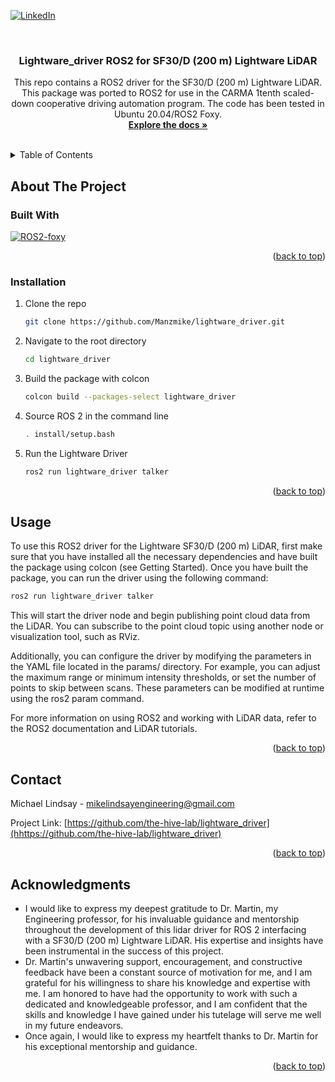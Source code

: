 <!-- Improved compatibility of back to top link: See: https://github.com/othneildrew/Best-README-Template/pull/73 -->
<a name="readme-top"></a>
<!--
*** Thanks for checking out the Best-README-Template. If you have a suggestion
*** that would make this better, please fork the repo and create a pull request
*** or simply open an issue with the tag "enhancement".
*** Don't forget to give the project a star!
*** Thanks again! Now go create something AMAZING! :D
-->



<!-- PROJECT SHIELDS -->
<!--
*** I'm using markdown "reference style" links for readability.
*** Reference links are enclosed in brackets [ ] instead of parentheses ( ).
*** See the bottom of this document for the declaration of the reference variables
*** for contributors-url, forks-url, etc. This is an optional, concise syntax you may use.
*** https://www.markdownguide.org/basic-syntax/#reference-style-links
-->

[![LinkedIn][linkedin-shield]][linkedin-url]



<!-- PROJECT LOGO -->
<br />
<div align="center">
  <a href="https://github.com/Manzmike">
  </a>

<h3 align="center">Lightware_driver ROS2 for SF30/D (200 m) Lightware LiDAR</h3>

  <p align="center">
    This repo contains a ROS2 driver for the SF30/D (200 m) Lightware LiDAR. This package was ported to ROS2 for use in the CARMA 1tenth scaled-down cooperative driving automation program. The code has been tested in Ubuntu 20.04/ROS2 Foxy.
    <br />
    <a href="https://github.com/github_username/repo_name"><strong>Explore the docs »</strong></a>
    <br />
    <br />
  </p>
</div>



<!-- TABLE OF CONTENTS -->
<details>
  <summary>Table of Contents</summary>
  <ol>
    <li>
      <a href="#about-the-project">About The Project</a>
      <ul>
        <li><a href="#built-with">Built With</a></li>
      </ul>
    </li>
    <li>
      <a href="#getting-started">Getting Started</a>
      <ul>
        <li><a href="#prerequisites">Prerequisites</a></li>
        <li><a href="#installation">Installation</a></li>
      </ul>
    </li>
    <li><a href="#usage">Usage</a></li>
    <li><a href="#roadmap">Roadmap</a></li>
    <li><a href="#contributing">Contributing</a></li>
    <li><a href="#license">License</a></li>
    <li><a href="#contact">Contact</a></li>
    <li><a href="#acknowledgments">Acknowledgments</a></li>
  </ol>
</details>



<!-- ABOUT THE PROJECT -->
## About The Project

### Built With


[![ROS2-foxy][ROS2]][ROS2-url]


<p align="right">(<a href="#readme-top">back to top</a>)</p>




### Installation

1. Clone the repo
   ```sh
   git clone https://github.com/Manzmike/lightware_driver.git
   ```
2. Navigate to the root directory
   ```sh
   cd lightware_driver
   ```
3. Build the package with colcon
   ```sh
   colcon build --packages-select lightware_driver
   ```
4. Source ROS 2 in the command line
   ```sh
   . install/setup.bash
   ```   
5. Run the Lightware Driver
   ```sh
   ros2 run lightware_driver talker
   ``` 


<p align="right">(<a href="#readme-top">back to top</a>)</p>



<!-- USAGE EXAMPLES -->
## Usage

To use this ROS2 driver for the Lightware SF30/D (200 m) LiDAR, first make sure that you have installed all the necessary dependencies and have built the package using colcon (see Getting Started). Once you have built the package, you can run the driver using the following command:

```sh
ros2 run lightware_driver talker
```
This will start the driver node and begin publishing point cloud data from the LiDAR. You can subscribe to the point cloud topic using another node or visualization tool, such as RViz.

Additionally, you can configure the driver by modifying the parameters in the YAML file located in the params/ directory. For example, you can adjust the maximum range or minimum intensity thresholds, or set the number of points to skip between scans. These parameters can be modified at runtime using the ros2 param command.

For more information on using ROS2 and working with LiDAR data, refer to the ROS2 documentation and LiDAR tutorials.

<p align="right">(<a href="#readme-top">back to top</a>)</p>




<!-- CONTACT -->
## Contact

Michael Lindsay - mikelindsayengineering@gmail.com

Project Link: [https://github.com/the-hive-lab/lightware_driver](hhttps://github.com/the-hive-lab/lightware_driver)

<p align="right">(<a href="#readme-top">back to top</a>)</p>



<!-- ACKNOWLEDGMENTS -->
## Acknowledgments

* I would like to express my deepest gratitude to Dr. Martin, my Engineering professor, for his invaluable guidance and mentorship throughout the development of this lidar driver for ROS 2 interfacing with a SF30/D (200 m) Lightware LiDAR. His expertise and insights have been instrumental in the success of this project.[]( )
* Dr. Martin's unwavering support, encouragement, and constructive feedback have been a constant source of motivation for me, and I am grateful for his willingness to share his knowledge and expertise with me. I am honored to have had the opportunity to work with such a dedicated and knowledgeable professor, and I am confident that the skills and knowledge I have gained under his tutelage will serve me well in my future endeavors.[]()
* Once again, I would like to express my heartfelt thanks to Dr. Martin for his exceptional mentorship and guidance.[]()

<p align="right">(<a href="#readme-top">back to top</a>)</p>



<!-- MARKDOWN LINKS & IMAGES -->
<!-- https://www.markdownguide.org/basic-syntax/#reference-style-links -->
[contributors-shield]: https://img.shields.io/github/contributors/github_username/repo_name.svg?style=for-the-badge
[contributors-url]: https://github.com/github_username/repo_name/graphs/contributors
[forks-shield]: https://img.shields.io/github/forks/github_username/repo_name.svg?style=for-the-badge
[forks-url]: https://github.com/github_username/repo_name/network/members
[stars-shield]: https://img.shields.io/github/stars/github_username/repo_name.svg?style=for-the-badge
[stars-url]: https://github.com/github_username/repo_name/stargazers
[issues-shield]: https://img.shields.io/github/issues/github_username/repo_name.svg?style=for-the-badge
[issues-url]: https://github.com/github_username/repo_name/issues
[license-shield]: https://img.shields.io/github/license/github_username/repo_name.svg?style=for-the-badge
[license-url]: https://github.com/github_username/repo_name/blob/master/LICENSE.txt
[linkedin-shield]: https://img.shields.io/badge/-LinkedIn-black.svg?style=for-the-badge&logo=linkedin&colorB=555
[linkedin-url]: https://www.linkedin.com/in/michael-l-81316a164
[product-screenshot]: images/screenshot.png
[Next.js]: https://img.shields.io/badge/next.js-000000?style=for-the-badge&logo=nextdotjs&logoColor=white
[ROS2]: https://docs.ros.org/en/foxy/_static/foxy-small.png
[ROS2-url]: https://docs.ros.org/en/foxy/index.html
